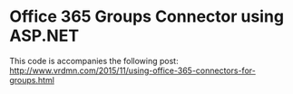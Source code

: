 # Office 365 Groups Connector using ASP.NET

This code is accompanies the following post: http://www.vrdmn.com/2015/11/using-office-365-connectors-for-groups.html
